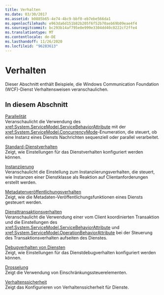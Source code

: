 ```yaml
---
title: Verhalten
ms.date: 03/30/2017
ms.assetid: b0885b65-4e74-4bc9-bbf0-eb7ebe566da1
ms.openlocfilehash: e963da6d151b82b205f6f52b70aeb69b09eae4f4
ms.sourcegitcommit: bc293b14af795e0e999e3304dd40c0222cf2ffe4
ms.translationtype: MT
ms.contentlocale: de-DE
ms.lasthandoff: 11/26/2020
ms.locfileid: "96283613"
---
```

# <a name="behaviors"></a>Verhalten

Dieser Abschnitt enthält Beispiele, die Windows Communication Foundation (WCF)-Dienst Verhaltensweisen veranschaulichen.  
  
## <a name="in-this-section"></a>In diesem Abschnitt  

 [Parallelität](concurrency.md)  
 Veranschaulicht die Verwendung des <xref:System.ServiceModel.ServiceBehaviorAttribute> mit der <xref:System.ServiceModel.ConcurrencyMode>-Enumeration, die steuert, ob eine Instanz eines Diensts Nachrichten sequenziell oder parallel verarbeitet.  
  
 [Standard-Dienstverhalten](default-service-behavior.md)  
 Zeigt, wie Einstellungen für das Dienstverhalten konfiguriert werden können.  
  
 [Instanziierung](instancing.md)  
 Veranschaulicht die Einstellung zum Instanziierungsverhalten, die steuert, wie Instanzen einer Dienstklasse als Reaktion auf Clientanforderungen erstellt werden.  
  
 [Metadatenveröffentlichungsverhalten](metadata-publishing-behavior.md)  
 Zeigt, wie die Metadaten-Veröffentlichungsfunktionen eines Diensts gesteuert werden.  
  
 [Diensttransaktionsverhalten](service-transaction-behavior.md)  
 Veranschaulicht die Verwendung einer vom Client koordinierten Transaktion und die Einstellungen des <xref:System.ServiceModel.ServiceBehaviorAttribute> und <xref:System.ServiceModel.OperationBehaviorAttribute> bei der Steuerung des Transaktionsverhalten aufseiten des Dienstes.  
  
 [Debugverhalten von Diensten](service-debug-behavior.md)  
 Zeigt, wie Einstellungen für das Dienstdebugverhalten konfiguriert werden können.  
  
 [Drosselung](throttling.md)  
 Zeigt die Verwendung von Einschränkungssteuerelementen.  
  
 [Verhaltenssicherheit](behavior-security.md)  
 Zeigt das Konfigurieren von Verhaltenssicherheit für Dienste.
